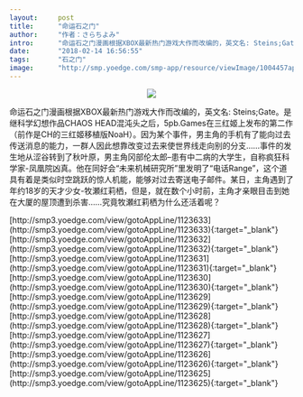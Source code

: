 ```yaml
---
layout:     post
title:      "命运石之门"
author:     "作者：さらちよみ"
intro:      "命运石之门漫画根据XBOX最新热门游戏大作而改编的，英文名: Steins;Gate。是继科学幻想作品CHAOS HEAD混沌头之后，5pb.Games在三红姬上发布的第二作（前作是CH的三红姬移植版NoaH）。因为某个事件，男主角的手机有了能向过去传送消息的能力，一群人因此想靠改变过去来使世界线走向别的分支……事件的发生地从涩谷转到了秋叶原，男主角冈部伦太郎–患有中二病的大学生，自称疯狂科学家-凤凰院凶真。他在同好会“未来机械研究所”里发明了“电话Range”，这个道具有着是类似时空跳跃的惊人机能，能够对过去寄送电子邮件。某日，主角遇到了年约18岁的天才少女-牧瀬红莉栖，但是，就在数个小时前，主角才亲眼目击到她在大厦的屋顶遭到杀害……究竟牧瀬红莉栖为什么还活着呢？"
date:       "2018-02-14 16:56:55"
tags:       "石之门"
image:      "http://smp.yoedge.com/smp-app/resource/viewImage/1004457appline.png"
---
```

<div style="text-align: center">
<p><img src="http://smp.yoedge.com/smp-app/resource/viewImage/1004457appline.png"/></p>
</div>
<p class="post-meta">
<span>命运石之门漫画根据XBOX最新热门游戏大作而改编的，英文名: Steins;Gate。是继科学幻想作品CHAOS HEAD混沌头之后，5pb.Games在三红姬上发布的第二作（前作是CH的三红姬移植版NoaH）。因为某个事件，男主角的手机有了能向过去传送消息的能力，一群人因此想靠改变过去来使世界线走向别的分支……事件的发生地从涩谷转到了秋叶原，男主角冈部伦太郎–患有中二病的大学生，自称疯狂科学家-凤凰院凶真。他在同好会“未来机械研究所”里发明了“电话Range”，这个道具有着是类似时空跳跃的惊人机能，能够对过去寄送电子邮件。某日，主角遇到了年约18岁的天才少女-牧瀬红莉栖，但是，就在数个小时前，主角才亲眼目击到她在大厦的屋顶遭到杀害……究竟牧瀬红莉栖为什么还活着呢？</span>
</p>
[http://smp3.yoedge.com/view/gotoAppLine/1123633](http://smp3.yoedge.com/view/gotoAppLine/1123633){:target="_blank"}
[http://smp3.yoedge.com/view/gotoAppLine/1123632](http://smp3.yoedge.com/view/gotoAppLine/1123632){:target="_blank"}
[http://smp3.yoedge.com/view/gotoAppLine/1123631](http://smp3.yoedge.com/view/gotoAppLine/1123631){:target="_blank"}
[http://smp3.yoedge.com/view/gotoAppLine/1123630](http://smp3.yoedge.com/view/gotoAppLine/1123630){:target="_blank"}
[http://smp3.yoedge.com/view/gotoAppLine/1123629](http://smp3.yoedge.com/view/gotoAppLine/1123629){:target="_blank"}
[http://smp3.yoedge.com/view/gotoAppLine/1123628](http://smp3.yoedge.com/view/gotoAppLine/1123628){:target="_blank"}
[http://smp3.yoedge.com/view/gotoAppLine/1123627](http://smp3.yoedge.com/view/gotoAppLine/1123627){:target="_blank"}
[http://smp3.yoedge.com/view/gotoAppLine/1123626](http://smp3.yoedge.com/view/gotoAppLine/1123626){:target="_blank"}
[http://smp3.yoedge.com/view/gotoAppLine/1123625](http://smp3.yoedge.com/view/gotoAppLine/1123625){:target="_blank"}


